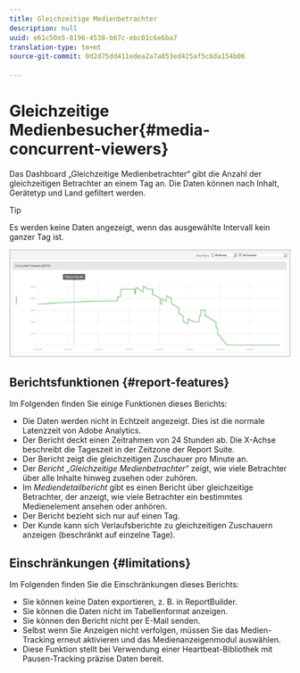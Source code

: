 ```yaml
---
title: Gleichzeitige Medienbetrachter
description: null
uuid: e61c50e5-8196-4538-b67c-ebc01c6e6ba7
translation-type: tm+mt
source-git-commit: 0d2d75dd411edea2a7a853ed425af5c6da154b06

---
```



# Gleichzeitige Medienbesucher{#media-concurrent-viewers}

Das Dashboard „Gleichzeitige Medienbetrachter“ gibt die Anzahl der gleichzeitigen Betrachter an einem Tag an. Die Daten können nach Inhalt, Gerätetyp und Land gefiltert werden.

>[!TIP]
>
>Es werden keine Daten angezeigt, wenn das ausgewählte Intervall kein ganzer Tag ist.

![](assets/video-concurrent-viewers.png)

## Berichtsfunktionen {#report-features}

Im Folgenden finden Sie einige Funktionen dieses Berichts:

* Die Daten werden nicht in Echtzeit angezeigt. Dies ist die normale Latenzzeit von Adobe Analytics.
* Der Bericht deckt einen Zeitrahmen von 24 Stunden ab. Die X-Achse beschreibt die Tageszeit in der Zeitzone der Report Suite.
* Der Bericht zeigt die gleichzeitigen Zuschauer pro Minute an.
* Der *Bericht „Gleichzeitige Medienbetrachter“* zeigt, wie viele Betrachter über alle Inhalte hinweg zusehen oder zuhören.
* Im *Mediendetailbericht* gibt es einen Bericht über gleichzeitige Betrachter, der anzeigt, wie viele Betrachter ein bestimmtes Medienelement ansehen oder anhören.
* Der Bericht bezieht sich nur auf einen Tag.
* Der Kunde kann sich Verlaufsberichte zu gleichzeitigen Zuschauern anzeigen (beschränkt auf einzelne Tage).

## Einschränkungen {#limitations}

Im Folgenden finden Sie die Einschränkungen dieses Berichts:

* Sie können keine Daten exportieren, z. B. in ReportBuilder.
* Sie können die Daten nicht im Tabellenformat anzeigen.
* Sie können den Bericht nicht per E-Mail senden.
* Selbst wenn Sie Anzeigen nicht verfolgen, müssen Sie das Medien-Tracking erneut aktivieren und das Medienanzeigenmodul auswählen.
* Diese Funktion stellt bei Verwendung einer Heartbeat-Bibliothek mit Pausen-Tracking präzise Daten bereit.

